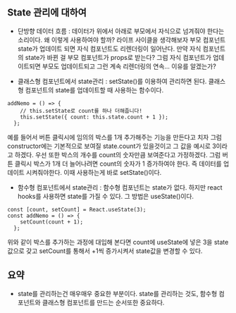 ## State 관리에 대하여
- 단방향 데이터 흐름 : 데이터가 위에서 아래로 부모에서 자식으로 넘겨줘야 한다는 소리이다. 왜 이렇게 사용하여야 할까? 라이프 사이클을 생각해보자 부모 컴포넌트 state가 업데이트 되면 자식 컴포넌트도 리렌더링이 일어난다. 만약 자식 컴포넌트의 state가 바뀐 걸 부모 컴포넌트가 props로 받는다? 그럼 자식 컴포넌트가 업데이트되면 부모도 업데이트되고 그런 계속 리렌더링의 연속... 이유를 알겠는가?

- 클래스형 컴포넌트에서 state관리 : setState()를 이용하여 관리하면 된다. 클래스형 컴포넌트의 state를 업데이트할 때 사용하는 함수이다.
```
addNemo = () => {
    // this.setState로 count를 하나 더해줍니다!
    this.setState({ count: this.state.count + 1 });
  };
```
예를 들어서 버튼 클릭시에 임의의 박스를 1개 추가해주는 기능을 만든다고 치자 그럼 constructor에는 기본적으로 보여질 state.count가 있을것이고 그 값을 예시로 3이라고 하겠다. 우선 또한 박스의 개수를 count의 숫자만큼 보여준다고 가정하겠다. 그럼 버튼 클릭시 박스가 1개 더 늘어나려면 count의 숫자가 1 증가하여야 한다. 즉 데이터를 업데이트 시켜줘야한다. 이때 사용하는게 바로 setState()이다.


- 함수형 컴포넌트에서 state관리 : 함수형 컴포넌트는 state가 없다. 하지만 react hooks를 사용하면 state를 가질 수 있다. 그 방법은 useState()이다.
```
const [count, setCount] = React.useState(3);
const addNemo = () => {
    setCount(count + 1);
  };
```
위와 같이 박스를 추가하는 과정에 대입해 본다면 count에 useState에 넣은 3을 state값으로 갖고 setCount를 통해서 +1씩 증가시켜서 state값을 변경할 수 있다.

## 요약
- state를 관리하는건 매우매우 중요한 부분이다. state를 관리하는 것도, 함수형 컴포넌트와 클래스형 컴포넌트를 만드는 순서또한 중요하다.
